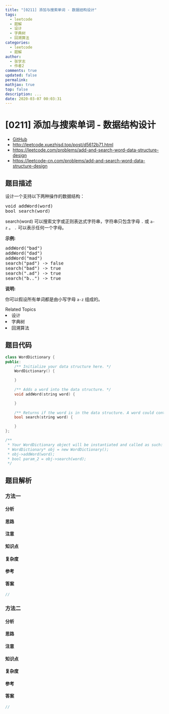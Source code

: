 ```yaml
---
title: "[0211] 添加与搜索单词 - 数据结构设计"
tags:
  - leetcode
  - 题解
  - 设计
  - 字典树
  - 回溯算法
categories:
  - leetcode
  - 题解
author:
  - 张学志
  - 作者2
comments: true
updated: false
permalink:
mathjax: true
top: false
description: ...
date: 2020-03-07 00:03:31
---
```



# [0211] 添加与搜索单词 - 数据结构设计
* [GitHub](https://github.com/algoboy101/LeetCodeCrowdsource/tree/master/_posts/QA/%5B0211%5D%20%E6%B7%BB%E5%8A%A0%E4%B8%8E%E6%90%9C%E7%B4%A2%E5%8D%95%E8%AF%8D%20-%20%E6%95%B0%E6%8D%AE%E7%BB%93%E6%9E%84%E8%AE%BE%E8%AE%A1.md)
* http://leetcode.xuezhisd.top/post/d5612b71.html
* https://leetcode.com/problems/add-and-search-word-data-structure-design
* https://leetcode-cn.com/problems/add-and-search-word-data-structure-design


## 题目描述

<p>设计一个支持以下两种操作的数据结构：</p>

<pre>void addWord(word)
bool search(word)
</pre>

<p>search(word)&nbsp;可以搜索文字或正则表达式字符串，字符串只包含字母&nbsp;<code>.</code>&nbsp;或&nbsp;<code>a-z</code>&nbsp;。&nbsp;<code>.</code> 可以表示任何一个字母。</p>

<p><strong>示例:</strong></p>

<pre>addWord(&quot;bad&quot;)
addWord(&quot;dad&quot;)
addWord(&quot;mad&quot;)
search(&quot;pad&quot;) -&gt; false
search(&quot;bad&quot;) -&gt; true
search(&quot;.ad&quot;) -&gt; true
search(&quot;b..&quot;) -&gt; true
</pre>

<p><strong>说明:</strong></p>

<p>你可以假设所有单词都是由小写字母 <code>a-z</code>&nbsp;组成的。</p>
<div><div>Related Topics</div><div><li>设计</li><li>字典树</li><li>回溯算法</li></div></div>


## 题目代码

```cpp
class WordDictionary {
public:
    /** Initialize your data structure here. */
    WordDictionary() {

    }
    
    /** Adds a word into the data structure. */
    void addWord(string word) {

    }
    
    /** Returns if the word is in the data structure. A word could contain the dot character '.' to represent any one letter. */
    bool search(string word) {

    }
};

/**
 * Your WordDictionary object will be instantiated and called as such:
 * WordDictionary* obj = new WordDictionary();
 * obj->addWord(word);
 * bool param_2 = obj->search(word);
 */
```


## 题目解析


### 方法一

#### 分析

#### 思路

#### 注意

#### 知识点

#### 复杂度

#### 参考

#### 答案

```cpp
//
```


### 方法二

#### 分析

#### 思路

#### 注意

#### 知识点

#### 复杂度

#### 参考

#### 答案

```cpp
//
```


